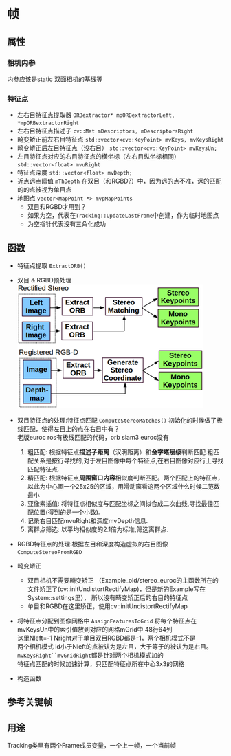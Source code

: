 # 帧

## 属性

### 相机内参

内参应该是static
双面相机的基线等

### 特征点

+ 左右目特征点提取器 `ORBextractor* mpORBextractorLeft, *mpORBextractorRight`
+ 左右目特征点描述子 `cv::Mat mDescriptors, mDescriptorsRight`
+ 畸变矫正前左右目特征点 `std::vector<cv::KeyPoint> mvKeys, mvKeysRight`
+ 畸变矫正后左目特征点（没右目） `std::vector<cv::KeyPoint> mvKeysUn;`
+ 左目特征点对应的右目特征点的横坐标（左右目纵坐标相同） `std::vector<float> mvuRight`
+ 特征点深度 `std::vector<float> mvDepth;`
+ 近点远点阈值 `mThDepth` 在双目（和RGBD?）中，因为远的点不准，远的匹配的的点被视为单目点
+ 地图点 `vector<MapPoint *> mvpMapPoints`
  + 双目和RGBD才用到？
  + 如果为空，代表在`Tracking::UpdateLastFrame`中创建，作为临时地图点
  + 为空指针代表没有三角化成功


## 函数

+ 特征点提取 `ExtractORB()`
+ 双目 & RGBD预处理
  ![](./matcher.png)
+ 双目特征点的处理:特征点匹配 `ComputeStereoMatches()`
  初始化的时候做了极线匹配，使得左目上的点在右目中有？  
  老版euroc ros有极线匹配的代码，orb slam3 euroc没有

  1. 粗匹配: 根据特征点**描述子距离**（汉明距离）和**金字塔层级**判断匹配.粗匹配关系是按行寻找的,对于左目图像中每个特征点,在右目图像对应行上寻找匹配特征点.
  2. 精匹配: 根据特征点**周围窗口内容**相似度判断匹配。两个匹配上的特征点，以此为中心画一个25x25的区域，用滑动窗看这两个区域什么时候二范数最小
  3. 亚像素插值: 将特征点相似度与匹配坐标之间拟合成二次曲线,寻找最佳匹配位置(得到的是一个小数).
  4. 记录右目匹配mvuRight和深度mvDepth信息.
  5. 离群点筛选: 以平均相似度的2.1倍为标准,筛选离群点.
+ RGBD特征点的处理:根据左目和深度构造虚拟的右目图像 `ComputeStereoFromRGBD`

+ 畸变矫正
  + 双目相机不需要畸变矫正
    （Example_old/stereo_euroc的主函数所在的文件矫正了(cv::initUndistortRectifyMap)，但是新的Example写在System::settings里），
    所以没有畸变矫正后的右目的特征点
  + 单目和RGBD在这里矫正，使用cv::initUndistortRectifyMap

+ 将特征点分配到图像网格中 `AssignFeaturesToGrid`
  将每个特征点在mvKeysUn中的索引值放到对应的网格mGrid中 48行64列  
  这里Nleft=-1 Nright对于单目双目RGBD都是-1，两个相机模式不是  
  两个相机模式 id小于Nleft的点被认为是左目，大于等于的被认为是右目。`mvKeysRight``mvGridRight`都是针对两个相机模式加的  
  特征点匹配的时候加速计算，只匹配特征点所在中心3x3的网格  
+ 构造函数

## 参考关键帧

## 用途

Tracking类里有两个Frame成员变量，一个上一帧，一个当前帧
